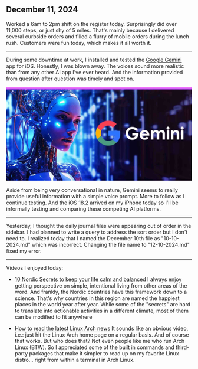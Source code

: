 ## December 11, 2024

Worked a 6am to 2pm shift on the register today. Surprisingly did over 11,000 steps, or just shy of 5 miles. That's mainly because I delivered several curbside orders and filled a flurry of mobile orders during the lunch rush. Customers were fun today, which makes it all worth it.

---

During some downtime at work, I installed and tested the [Google Gemini](https://gemini.google.com/app) app for iOS. Honestly, I was blown away. The voices sound more realistic than from any other AI app I've ever heard. And the information provided from question after question was timely and spot on. 

![Google Gemini](../../../Images/Google_Gemini.jpg)

Aside from being very conversational in nature, Gemini seems to really provide useful information with a simple voice prompt. More to follow as I continue testing. And the iOS 18.2 arrived on my iPhone today so I'll be informally testing and comparing these competing AI platforms.

---

Yesterday, I thought the daily journal files were appearing out of order in the sidebar. I had planned to write a query to address the sort order but I don't need to. I realized today that I named the December 10th file as "10-10-2024.md" which was incorrect. Changing the file name to "12-10-2024.md" fixed my error.

---

Videos I enjoyed today:

- [10 Nordic Secrets to keep your life calm and balanced](https://youtu.be/7Mle2uQK1ps?si=ddi31NHucXpliGOM) I always enjoy getting perspective on simple, intentional living from other areas of the word. And frankly, the Nordic countries have this framework down to a science. That's why countries in this region are named the happiest places in the world year after year. While some of the "secrets" are hard to translate into actionable activities in a different climate, most of them can be modified to fit anywhere

- [How to read the latest Linux Arch news](https://youtu.be/SPUrRh3ryAE?si=qUrw-eo1q0yFlDNJ) It sounds like an obvious video, i.e.: just hit the Linux Arch home page on a regular basis. And of course that works. But who does that? Not even people like me who run Arch Linux (BTW). So I appreciated some of the built in commands and third-party packages that make it simpler to read up on my favorite Linux distro... right from within a terminal in Arch Linux.
